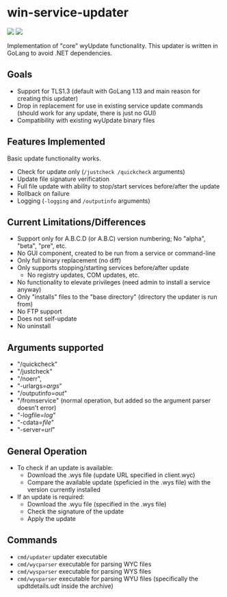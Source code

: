 # win-service-updater

![](https://github.com/huntresslabs/win-service-updater/workflows/Build/badge.svg)
![](https://github.com/huntresslabs/win-service-updater/workflows/Test/badge.svg)

Implementation of "core" wyUpdate functionality. This updater is written in GoLang to avoid .NET dependencies.

## Goals

- Support for TLS1.3 (default with GoLang 1.13 and main reason for creating this updater)
- Drop in replacement for use in existing service update commands (should work for any update, there is just no GUI)
- Compatibility with existing wyUpdate binary files

## Features Implemented

Basic update functionality works.

- Check for update only (`/justcheck /quickcheck` arguments)
- Update file signature verification
- Full file update with ability to stop/start services before/after the update
- Rollback on failure
- Logging (`-logging` and `/outputinfo` arguments)

## Current Limitations/Differences

- Support only for A.B.C.D (or A.B.C) version numbering; No "alpha", "beta", "pre", etc.
- No GUI component, created to be run from a service or command-line
- Only full binary replacement (no diff)
- Only supports stopping/starting services before/after update
  - No registry updates, COM updates, etc.
- No functionality to elevate privileges (need admin to install a service anyway)
- Only "installs" files to the "base directory" (directory the updater is run from)
- No FTP support
- Does not self-update
- No uninstall

## Arguments supported

- "/quickcheck"
- "/justcheck"
- "/noerr",
- "-urlargs=_args_"
- "/outputinfo=_out_"
- "/fromservice" (normal operation, but added so the argument parser doesn't error)
- "-logfile=_log_"
- "-cdata=_file_"
- "-server=_url_"

## General Operation

- To check if an update is available:
  - Download the .wys file (update URL specified in client.wyc)
  - Compare the available update (speficied in the .wys file) with the version currently installed
- If an update is required:
  - Download the .wyu file (specified in the .wys file)
  - Check the signature of the update
  - Apply the update

## Commands

- `cmd/updater` updater executable
- `cmd/wycparser` executable for parsing WYC files
- `cmd/wysparser` executable for parsing WYS files
- `cmd/wyuparser` executable for parsing WYU files (specifically the updtdetails.udt inside the archive)
